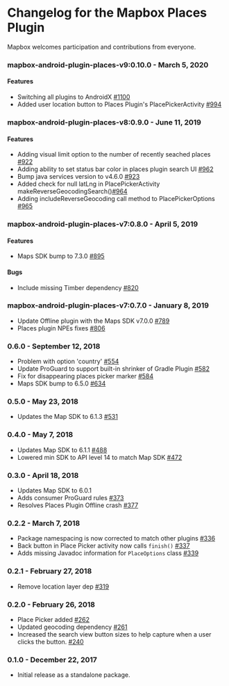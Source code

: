 # Changelog for the Mapbox Places Plugin

Mapbox welcomes participation and contributions from everyone.

### mapbox-android-plugin-places-v9:0.10.0 - March 5, 2020
#### Features
- Switching all plugins to AndroidX [#1100](https://github.com/mapbox/mapbox-plugins-android/pull/1100)
- Added user location button to Places Plugin's PlacePickerActivity [#994](https://github.com/mapbox/mapbox-plugins-android/pull/994)

### mapbox-android-plugin-places-v8:0.9.0 - June 11, 2019
#### Features
- Adding visual limit option to the number of recently seached places [#922](https://github.com/mapbox/mapbox-plugins-android/pull/922)
- Adding ability to set status bar color in places plugin search UI [#962](https://github.com/mapbox/mapbox-plugins-android/pull/962)
- Bump java services version to v4.6.0 [#923](https://github.com/mapbox/mapbox-plugins-android/pull/923)
- Added check for null latLng in PlacePickerActivity makeReverseGeocodingSearch()[#964](https://github.com/mapbox/mapbox-plugins-android/pull/964)
- Adding includeReverseGeocoding call method to PlacePickerOptions [#965](https://github.com/mapbox/mapbox-plugins-android/pull/965)

### mapbox-android-plugin-places-v7:0.8.0 - April 5, 2019
#### Features
- Maps SDK bump to 7.3.0 [#895](https://github.com/mapbox/mapbox-plugins-android/pull/895)
#### Bugs
- Include missing Timber dependency [#820](https://github.com/mapbox/mapbox-plugins-android/pull/820/commits/12083e8964fd81b4cd0818bfcc2d433ba361b6fa)

### mapbox-android-plugin-places-v7:0.7.0 - January 8, 2019
 - Update Offline plugin with the Maps SDK v7.0.0 [#789](https://github.com/mapbox/mapbox-plugins-android/pull/789)
 - Places plugin NPEs fixes [#806](https://github.com/mapbox/mapbox-plugins-android/pull/806)

### 0.6.0 - September 12, 2018
 - Problem with option 'country' [#554](https://github.com/mapbox/mapbox-plugins-android/pull/554)
 - Update ProGuard to support built-in shrinker of Gradle Plugin [#582](https://github.com/mapbox/mapbox-plugins-android/pull/582)
 - Fix for disappearing places picker marker [#584](https://github.com/mapbox/mapbox-plugins-android/pull/584)
 - Maps SDK bump to 6.5.0 [#634](https://github.com/mapbox/mapbox-plugins-android/pull/634)

### 0.5.0 - May 23, 2018
- Updates the Map SDK to 6.1.3 [#531](https://github.com/mapbox/mapbox-plugins-android/pull/531)

### 0.4.0 - May 7, 2018
- Updates Map SDK to 6.1.1 [#488](https://github.com/mapbox/mapbox-plugins-android/pull/488)
- Lowered min SDK to API level 14 to match Map SDK [#472](https://github.com/mapbox/mapbox-plugins-android/pull/472)

### 0.3.0 - April 18, 2018
- Updates Map SDK to 6.0.1
- Adds consumer ProGuard rules [#373](https://github.com/mapbox/mapbox-plugins-android/pull/373)
- Resolves Places Plugin Offline crash [#377](https://github.com/mapbox/mapbox-plugins-android/pull/377)

### 0.2.2 - March 7, 2018
- Package namespacing is now corrected to match other plugins [#336](https://github.com/mapbox/mapbox-plugins-android/pull/336)
- Back button in Place Picker activity now calls `finish()` [#337](https://github.com/mapbox/mapbox-plugins-android/pull/337)
- Adds missing Javadoc information for `PlaceOptions` class [#339](https://github.com/mapbox/mapbox-plugins-android/pull/339)

### 0.2.1 - February 27, 2018
- Remove location layer dep [#319](https://github.com/mapbox/mapbox-plugins-android/pull/319)

### 0.2.0 - February 26, 2018
- Place Picker added [#262](https://github.com/mapbox/mapbox-plugins-android/pull/262)
- Updated geocoding dependency [#261](https://github.com/mapbox/mapbox-plugins-android/pull/261)
- Increased the search view button sizes to help capture when a user clicks the button. [#240](https://github.com/mapbox/mapbox-plugins-android/pull/240)

### 0.1.0 - December 22, 2017
- Initial release as a standalone package.